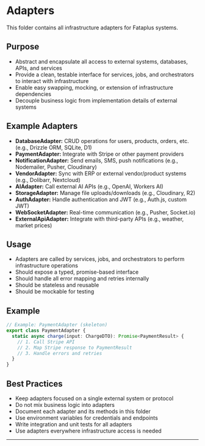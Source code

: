 # Adapters

This folder contains all infrastructure adapters for Fataplus systems.

## Purpose

- Abstract and encapsulate all access to external systems, databases, APIs, and services
- Provide a clean, testable interface for services, jobs, and orchestrators to interact with infrastructure
- Enable easy swapping, mocking, or extension of infrastructure dependencies
- Decouple business logic from implementation details of external systems

## Example Adapters

- **DatabaseAdapter:** CRUD operations for users, products, orders, etc. (e.g., Drizzle ORM, SQLite, D1)
- **PaymentAdapter:** Integrate with Stripe or other payment providers
- **NotificationAdapter:** Send emails, SMS, push notifications (e.g., Nodemailer, Pusher, Cloudinary)
- **VendorAdapter:** Sync with ERP or external vendor/product systems (e.g., Dolibarr, Nextcloud)
- **AIAdapter:** Call external AI APIs (e.g., OpenAI, Workers AI)
- **StorageAdapter:** Manage file uploads/downloads (e.g., Cloudinary, R2)
- **AuthAdapter:** Handle authentication and JWT (e.g., Auth.js, custom JWT)
- **WebSocketAdapter:** Real-time communication (e.g., Pusher, Socket.io)
- **ExternalApiAdapter:** Integrate with third-party APIs (e.g., weather, market prices)

## Usage

- Adapters are called by services, jobs, and orchestrators to perform infrastructure operations
- Should expose a typed, promise-based interface
- Should handle all error mapping and retries internally
- Should be stateless and reusable
- Should be mockable for testing

## Example

```ts
// Example: PaymentAdapter (skeleton)
export class PaymentAdapter {
  static async charge(input: ChargeDTO): Promise<PaymentResult> {
    // 1. Call Stripe API
    // 2. Map Stripe response to PaymentResult
    // 3. Handle errors and retries
  }
}
```

## Best Practices

- Keep adapters focused on a single external system or protocol
- Do not mix business logic into adapters
- Document each adapter and its methods in this folder
- Use environment variables for credentials and endpoints
- Write integration and unit tests for all adapters
- Use adapters everywhere infrastructure access is needed

---
